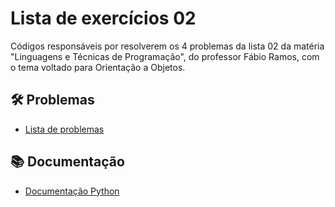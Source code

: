 
# Lista de exercícios 02
Códigos responsáveis por resolverem os 4 problemas da lista 02 da matéria "Linguagens e Técnicas de Programação", do professor Fábio Ramos, com o tema voltado para Orientação a Objetos.

## 🛠️ Problemas

- [Lista de problemas](https://docs.google.com/document/d/1VyFMTF_EJ-TQgQ57mnUsofsjPPE76IG-qDb__EZ6ABQ/edit?usp=sharing)

## 📚 Documentação
-  [Documentação Python](https://docs.python.org/pt-br/3/)



